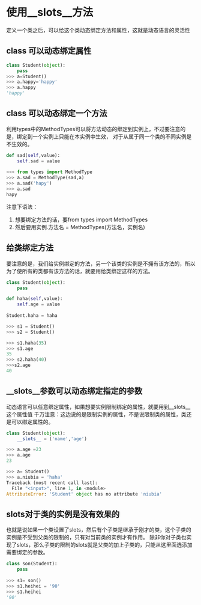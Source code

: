 # 使用__slots__方法
定义一个类之后，可以给这个类动态绑定方法和属性，这就是动态语言的灵活性
## class 可以动态绑定属性

```python
class Student(object):
    pass
>>> a=Student()
>>> a.happy='happy'
>>> a.happy
'happy'
```

## class 可以动态绑定一个方法

利用types中的MethodTypes可以将方法动态的绑定到实例上，不过要注意的是，绑定到一个实例上只能在本实例中生效，
对于从属于同一个类的不同实例是不生效的。

```python
def sad(self,value):
    self.sad = value
    
>>> from types import MethodType
>>> a.sad = MethodType(sad,a)
>>> a.sad('hapy')
>>> a.sad
hapy

```
注意下语法：
1. 想要绑定方法的话，要from types import MethodTypes
2. 然后要用实例.方法名 = MethodTypes(方法名，实例名)


## 给类绑定方法
要注意的是，我们给实例绑定的方法，另一个该类的实例是不拥有该方法的，所以为了使所有的类都有该方法的话，就要用给类绑定这样的方法。
```python
class Student(object):
    pass

def haha(self,value):
    self.age = value
    
Student.haha = haha

>>> s1 = Student()
>>> s2 = Student()

>>> s1.haha(35)
>>> s1.age
35
>>> s2.haha(40)
>>>s2.age
40


```

## __slots__参数可以动态绑定指定的参数
动态语言可以任意绑定属性，如果想要实例限制绑定的属性，就要用到__slots__这个属性值
千万注意：这边说的是限制实例的属性，不是说限制类的属性，类还是可以绑定属性的。
```python
class Student(object):
    __slots__ = ('name','age')

>>> a.age =23
>>> a.age
23

>>> a= Student()
>>> a.niubia = 'haha'
Traceback (most recent call last):
  File "<input>", line 1, in <module>
AttributeError: 'Student' object has no attribute 'niubia'
```
## slots对于类的实例是没有效果的
也就是说如果一个类设置了slots，然后有个子类是继承于刚才的类，这个子类的实例是不受到父类的限制的，只有对当前类的实例才有作用。
除非你对子类也实现了slots，那么子类的限制的slots就是父类的加上子类的，只能从这里面选添加需要绑定的参数。
```python
class son(Student):
    pass
    
>>> s1= son()
>>> s1.heihei = '90'
>>> s1.heihei
'90'

```



